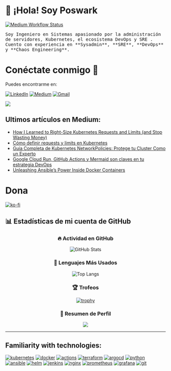 # 👋 ¡Hola! Soy **Poswark**

[![Medium Workflow Status](https://github.com/Poswark/Poswark/actions/workflows/medium-posts.yml/badge.svg)](https://github.com/Poswark/Poswark/actions/workflows/medium-posts.yml)
<!-- ↑ Muestra el estado del workflow que actualiza tus artículos de Medium -->

<samp>
Soy Ingeniero en Sistemas apasionado por la administración de servidores, Kubernetes, el ecosistema DevOps y SRE .  
Cuento con experiencia en **Sysadmin**, **SRE**, **DevOps** y **Chaos Engineering**.
</samp>

# Conéctate conmigo 🤝
Puedes encontrarme en:


[![LinkedIn](https://img.shields.io/badge/LinkedIn-0077B5?style=for-the-badge&logo=linkedin&logoColor=white)](https://www.linkedin.com/in/giovannyorjuel2/)
[![Medium](https://img.shields.io/badge/Medium-12100E?style=for-the-badge&logo=medium&logoColor=white)](https://medium.com/@giovannyorjuel2)
[![Gmail](https://img.shields.io/badge/Gmail-D14836?style=for-the-badge&logo=gmail&logoColor=white)](mailto:giovannyorjuel2@gmail.com)

![](https://komarev.com/ghpvc/?username=poswark&color=blueviolet&style=for-the-badge)

## Ultimos artículos en Medium:

<!-- BLOG-POST-LIST:START -->
- [How I Learned to Right-Size Kubernetes Requests and Limits &lpar;and Stop Wasting Money&rpar;](https://medium.com/@giovannyorjuel2/how-i-learned-to-right-size-kubernetes-requests-and-limits-and-stop-wasting-money-e7e4f91f9c90?source=rss-d70a155c192f------2)
- [Cómo definir requests y limits en Kubernetes](https://medium.com/@giovannyorjuel2/c%C3%B3mo-definir-requests-y-limits-en-kubernetes-c4cb3d66829f?source=rss-d70a155c192f------2)
- [Guía Completa de Kubernetes NetworkPolicies: Protege tu Cluster Como un Experto](https://medium.com/@giovannyorjuel2/gu%C3%ADa-completa-de-kubernetes-networkpolicies-protege-tu-cluster-como-un-experto-0eecf608498f?source=rss-d70a155c192f------2)
- [Google Cloud Run, GitHub Actions y Mermaid son claves en tu estrategia DevOps](https://medium.com/@giovannyorjuel2/por-qu%C3%A9-google-cloud-run-github-actions-y-mermaid-son-claves-en-tu-estrategia-devops-a5c123f38915?source=rss-d70a155c192f------2)
- [Unleashing Ansible’s Power Inside Docker Containers](https://medium.com/@giovannyorjuel2/unleashing-ansibles-power-inside-docker-containers-31b8adf6fba5?source=rss-d70a155c192f------2)
<!-- BLOG-POST-LIST:END -->

# Dona
[![ko-fi](https://ko-fi.com/img/githubbutton_sm.svg)](https://ko-fi.com/K3K5VN9Z6)


## 📊 Estadísticas de mi cuenta de GitHub

<div align="center">

### 🔥 Actividad en GitHub  
![GitHub Stats](https://github-readme-stats.vercel.app/api?username=poswark&show_icons=true&theme=vue&hide_border=true&count_private=true)

### 📂 Lenguajes Más Usados  
![Top Langs](https://github-readme-stats.vercel.app/api/top-langs/?username=poswark&layout=compact&theme=vue&hide_border=true)

### 🏆 Trofeos  
[![trophy](https://github-profile-trophy.vercel.app/?username=poswark&theme=algolia&margin-w=5&margin-h=5)](https://github.com/ryo-ma/github-profile-trophy)

### 📜 Resumen de Perfil  
![](http://github-profile-summary-cards.vercel.app/api/cards/profile-details?username=poswark&theme=github)

</div>

<hr>

## Familiarity with technologies:


[![kubernetes](https://img.shields.io/badge/kubernetes-326ce5.svg?&style=for-the-badge&logo=kubernetes&logoColor=white)]()
[![docker](https://img.shields.io/badge/Docker-2CA5E0?style=for-the-badge&logo=docker&logoColor=white)]()
[![actions](https://img.shields.io/badge/Github%20Actions-282a2e?style=for-the-badge&logo=githubactions&logoColor=367cfe)]()
[![terraform](https://img.shields.io/badge/Terraform-7B42BC?style=for-the-badge&logo=terraform&logoColor=white)]()
[![argocd](https://img.shields.io/badge/Argo%20CD-1e0b3e?style=for-the-badge&logo=argo&logoColor=#d16044)]()
[![python](https://img.shields.io/badge/Python-FFD43B?style=for-the-badge&logo=python&logoColor=blue)]()
[![ansible](https://img.shields.io/badge/Ansible-000000?style=for-the-badge&logo=ansible&logoColor=white)]()
[![helm](https://img.shields.io/badge/Helm-0F1689?style=for-the-badge&logo=Helm&labelColor=0F1689)]()
[![jenkins](https://img.shields.io/badge/Jenkins-D24939?style=for-the-badge&logo=Jenkins&logoColor=white)]()
[![nginx](https://img.shields.io/badge/Nginx-009639?style=for-the-badge&logo=nginx&logoColor=white)]()
[![prometheus](https://img.shields.io/badge/Prometheus-000000?style=for-the-badge&logo=prometheus&labelColor=000000)]()
[![grafana](https://img.shields.io/badge/Grafana-F2F4F9?style=for-the-badge&logo=grafana&logoColor=orange&labelColor=F2F4F9)]()
[![git](https://img.shields.io/badge/GIT-E44C30?style=for-the-badge&logo=git&logoColor=white)]()
